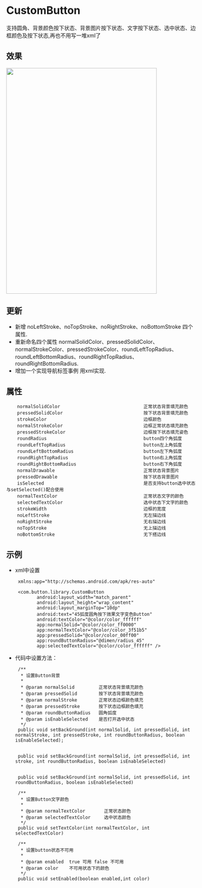 # CustomButton

支持圆角、背景颜色按下状态、背景图片按下状态、文字按下状态、选中状态、边框颜色及按下状态,再也不用写一堆xml了<br/>

## 效果

<img src="https://github.com/jiaowenzheng/CustomButton/raw/master/pic.png" width="400" height="600"/>  

<br/>

## 更新
 
 * 新增 noLeftStroke、noTopStroke、noRightStroke、noBottomStroke 四个属性.
 * 重新命名四个属性 normalSolidColor、pressedSolidColor、normalStrokeColor、pressedStrokeColor、roundLeftTopRadius、roundLeftBottomRadius、roundRightTopRadius、roundRightBottomRadius.
 * 增加一个实现导航标签事例 用xml实现.

## 属性

        normalSolidColor                               正常状态背景填充颜色
        pressedSolidColor                              按下状态背景填充颜色
        strokeColor                                    边框颜色
        normalStrokeColor                              边框正常状态填充颜色
        pressedStrokeColor                             边框按下状态填充姿色
        roundRadius                                    button四个角弧度
        roundLeftTopRadius                             button左上角弧度
        roundLeftBottomRadius                          button左下角弧度
        roundRightTopRadius                            button右上角弧度
        roundRightBottomRadius                         button右下角弧度
        normalDrawable                                 正常状态背景图片
        pressedDrawable                                按下状态背景图片
        isSelected                                     是否支持button选中状态 与setSelected()配合使用
        normalTextColor                                正常状态文字的颜色
        selectedTextColor                              选中状态下文字的颜色
        strokeWidth                                    边框的宽度
        noLeftStroke                                   无左描边线
        noRightStroke                                  无右描边线
        noTopStroke                                    无上描边线
        noBottomStroke                                 无下搭边线
        
        
## 示例

 * xml中设置
       
        xmlns:app="http://schemas.android.com/apk/res-auto"
        
        <com.button.library.CustomButton
               android:layout_width="match_parent"
               android:layout_height="wrap_content"
               android:layout_marginTop="10dp"
               android:text="45弧度圆角按下效果文字变色Button"
               android:textColor="@color/color_ffffff"
               app:normalSolid="@color/color_ff0000"
               app:normalTextColor="@color/color_3f51b5"
               app:pressedSolid="@color/color_00ff00"
               app:roundButtonRadius="@dimen/radius_45"
               app:selectedTextColor="@color/color_ffffff" />
               
 * 代码中设置方法：
    
        /**
         * 设置Button背景
         *
         * @param normalSolid         正常状态背景填充颜色
         * @param pressedSolid        按下状态背景填充颜色
         * @param normalStroke        正常状态边框颜色填充
         * @param pressedStroke       按下状态边框颜色填充
         * @param roundButtonRadius   圆角弧度
         * @param isEnableSelected    是否打开选中状态
         */
        public void setBackGround(int normalSolid, int pressedSolid, int normalStroke, int pressedStroke, int roundButtonRadius, boolean isEnableSelected);
        
  
        public void setBackGround(int normalSolid, int pressedSolid, int stroke, int roundButtonRadius, boolean isEnableSelected)    
               
     
        public void setBackGround(int normalSolid, int pressedSolid, int roundButtonRadius, boolean isEnableSelected)    
        
        /**
         * 设置Button文字颜色
         *
         * @param normalTextColor       正常状态颜色
         * @param selectedTextColor     选中状态颜色
         */
        public void setTextColor(int normalTextColor, int selectedTextColor) 
                  
        /**
         * 设置button状态不可用
         *
         * @param enabled  true 可用 false 不可用
         * @param color    不可用状态下的颜色
         */
        public void setEnabled(boolean enabled,int color)             
